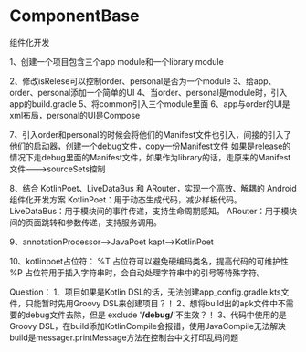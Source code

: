 # ComponentBase
组件化开发

1、创建一个项目包含三个app module和一个library module


2、修改isRelese可以控制order、personal是否为一个module
3、给app、order、personal添加一个简单的UI
4、当order、personal是module时，引入app的build.gradle
5、将common引入三个module里面
6、app与order的UI是xml布局，personal的UI是Compose

7、引入order和personal的时候会将他们的Manifest文件也引入，间接的引入了他们的启动器，创建一个debug文件，copy一份Manifest文件
   如果是release的情况下走debug里面的Manifest文件，如果作为library的话，走原来的Manifest文件--->sourceSets控制

8、结合 KotlinPoet、LiveDataBus 和 ARouter，实现一个高效、解耦的 Android 组件化开发方案
KotlinPoet：用于动态生成代码，减少样板代码。
LiveDataBus：用于模块间的事件传递，支持生命周期感知。
ARouter：用于模块间的页面跳转和参数传递，支持服务调用。

9、annotationProcessor-->JavaPoet kapt-->KotlinPoet

10、kotlinpoet占位符：
%T 占位符可以避免硬编码类名，提高代码的可维护性
%P 占位符用于插入字符串时，会自动处理字符串中的引号等特殊字符。



Question：
1、项目如果是Kotlin DSL的话，无法创建app_config.gradle.kts文件，只能暂时先用Groovy DSL来创建项目？！
2、想将build出的apk文件中不需要的debug文件去除，但是 exclude '**/debug/**'不生效？！
3、代码中使用的是Groovy DSL，在build添加KotlinCompile会报错，使用JavaCompile无法解决build是messager.printMessage方法在控制台中文打印乱码问题